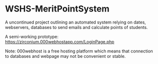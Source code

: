 # WSHS-MeritPointSystem
A uncontinued project outlining an automated system relying on dates, webservers, databases to send emails and calculate points of students.

A semi-working prototype: https://zirconium.000webhostapp.com/LoginPage.php

Note: 000webhost is a free hosting platform which means that connection to databases and webpage may not be convenient or stable.
